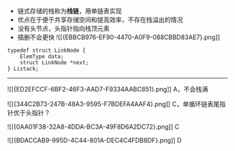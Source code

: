 - 链式存储的栈称为**栈链**，用单链表实现
- 优点在于便于共享存储空间和提高效率，不存在栈溢出的情况
- 没有头节点，头指针指向栈顶元素
- 插删不会更快
![[{EBBCB976-EF90-4470-A0F9-088CBBD83AE7}.png]]
```
typedef struct LinkNode {
	ElemType data;
	struct LinkNode *next;
} Listack;
```

----
![[{ED2EFCCF-6BF2-46F3-AAD7-F9334AABC851}.png]]
A，不会栈满

![[{344C2B73-247B-48A3-9595-F7BDEFA4AAF4}.png]]
C，单循环链表尾指针优于头指针？

![[{0AA01F38-32A8-4DDA-BC3A-49F8D6A2DC72}.png]]
C

![[{BDACCAB9-995D-4C44-801A-DEC4C4FDB8DF}.png]]
D